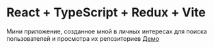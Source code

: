 # React + TypeScript + Redux + Vite
Мини приложение, созданное мной в личных интересах для поиска пользователей и просмотра их репозиториев
[Демо](https://nestluu.github.io/gitHub-search/)
